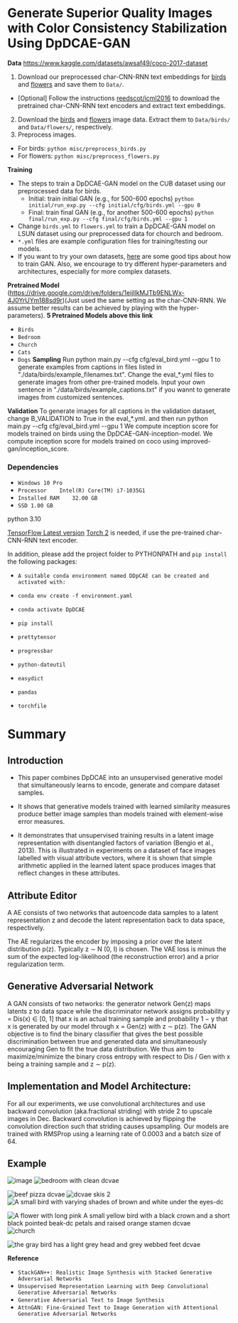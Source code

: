 # Generate Superior Quality Images with Color Consistency Stabilization Using DpDCAE-GAN  
**Data**
https://www.kaggle.com/datasets/awsaf49/coco-2017-dataset
1. Download our preprocessed char-CNN-RNN text embeddings for [birds](https://drive.google.com/open?id=0B3y_msrWZaXLT1BZdVdycDY5TEE) and [flowers](https://drive.google.com/open?id=0B3y_msrWZaXLaUc0UXpmcnhaVmM) and save them to `Data/`.
  - [Optional] Follow the instructions [reedscot/icml2016](https://github.com/reedscot/icml2016) to download the pretrained char-CNN-RNN text encoders and extract text embeddings.
2. Download the [birds](http://www.vision.caltech.edu/visipedia/CUB-200-2011.html) and [flowers](http://www.robots.ox.ac.uk/~vgg/data/flowers/102/) image data. Extract them to `Data/birds/` and `Data/flowers/`, respectively.
3. Preprocess images.
  - For birds: `python misc/preprocess_birds.py`
  - For flowers: `python misc/preprocess_flowers.py`

**Training**
- The steps to train a DpDCAE-GAN model on the CUB dataset using our preprocessed data for birds.
  - Initial: train initial GAN (e.g., for 500-600 epochs) `python initial/run_exp.py --cfg initial/cfg/birds.yml --gpu 0`
  - Final: train final GAN (e.g., for another 500-600 epochs) `python final/run_exp.py --cfg final/cfg/birds.yml --gpu 1`
- Change `birds.yml` to `flowers.yml` to train a DpDCAE-GAN model on LSUN dataset using our preprocessed data for chourch and bedroom.
- `*.yml` files are example configuration files for training/testing our models.
- If you want to try your own datasets, [here](https://github.com/soumith/ganhacks) are some good tips about how to train GAN. Also, we encourage to try different hyper-parameters and architectures, especially for more complex datasets.

**Pretrained Model**
(https://drive.google.com/drive/folders/1eijllkMJTb9ENLWx-4J0YrUYm188sd9r)(Just used the same setting as the char-CNN-RNN. We assume better results can be achieved by playing with the hyper-parameters).
**5 Pretrained Models above this link**
- `Birds`
-  `Bedroom`
-  `Church`
-  `Cats`
-  `Dogs`
**Sampling**
Run python main.py --cfg cfg/eval_bird.yml --gpu 1 to generate examples from captions in files listed in "./data/birds/example_filenames.txt". 
Change the eval_*.yml files to generate images from other pre-trained models.
Input your own sentence in "./data/birds/example_captions.txt" if you wannt to generate images from customized sentences.

**Validation**
To generate images for all captions in the validation dataset, change B_VALIDATION to True in the eval_*.yml. and then run python main.py --cfg cfg/eval_bird.yml --gpu 1
We compute inception score for models trained on birds using the DpDCAE-GAN-inception-model.
We compute inception score for models trained on coco using improved-gan/inception_score.
### Dependencies
- `Windows 10 Pro`
- `Processor	Intel(R) Core(TM) i7-1035G1`
- `Installed RAM	32.00 GB`
- `SSD 1.00 GB`

python 3.10

[TensorFlow Latest version](https://www.tensorflow.org/get_started/os_setup)
[Torch 2](http://torch.ch/docs/getting-started.html#_) is needed, if use the pre-trained char-CNN-RNN text encoder.

In addition, please add the project folder to PYTHONPATH and `pip install` the following packages:
 - `A suitable conda environment named DDpCAE can be created and activated with:`

 - `conda env create -f environment.yaml`
- `conda activate DpDCAE`
- `pip install`
- `prettytensor`
- `progressbar`
- `python-dateutil`
- `easydict`
- `pandas`
- `torchfile`

# Summary

## Introduction

* This paper combines DpDCAE into an unsupervised generative model that simultaneously learns to encode, generate and compare dataset samples.

* It shows that generative models trained with learned similarity measures produce better image samples than models trained with element-wise error measures.

* It demonstrates that unsupervised training results in a latent image representation with disentangled factors of variation (Bengio et al., 2013). This is illustrated in experiments on a dataset of face images labelled with visual attribute vectors, where it is shown that simple arithmetic applied in the learned latent space produces images that reflect changes in these attributes.

## Attribute Editor

A AE consists of two networks that autoencode data samples to a latent representation z and decode the latent representation back to data space, respectively.                                         
                                              
The AE regularizes the encoder by imposing a prior over the latent distribution p(z). Typically z ∼ N (0, I) is chosen. The VAE loss is minus the sum of the expected log-likelihood (the reconstruction error) and a prior regularization term.

## Generative Adversarial Network

A GAN consists of two networks: the generator network Gen(z) maps latents z to data space while the discriminator network assigns probability y = Dis(x) ∈ [0, 1] that x is an actual training sample and probability 1 − y that x is generated by our model through x = Gen(z) with z ∼ p(z). The GAN objective is to find the binary classifier that gives the best possible discrimination between true and generated data and simultaneously encouraging Gen to fit the true data distribution. We thus aim to maximize/minimize the binary cross entropy with respect to Dis / Gen with x being a training sample
and z ∼ p(z).


## Implementation and Model Architecture:

For all our experiments, we use convolutional architectures and use backward convolution (aka.fractional striding) with stride 2 to upscale images in Dec. Backward convolution is achieved by flipping the convolution direction such that striding causes upsampling. Our models are trained with RMSProp using a learning rate of 0.0003 and a batch size of 64.
## Example

![image](https://github.com/ALIMDYOUSUF/DpDCAE-GAN/assets/91628312/e8e38d2b-5079-458c-839d-07edc13fcca1)
![bedroom with clean dcvae](https://github.com/ALIMDYOUSUF/DpDCAE-GAN/assets/91628312/05c9967b-0a79-4c2d-9618-25abd56f8f0d)


![beef pizza dcvae](https://github.com/ALIMDYOUSUF/DpDCAE-GAN/assets/91628312/d3c7cd1f-bda3-4506-b08f-845de9cb0a1f)
![dcvae skis 2](https://github.com/ALIMDYOUSUF/DpDCAE-GAN/assets/91628312/a190818d-42de-4937-9052-aacfbffba346)
![A small bird with varying shades of brown and white under the eyes-dc](https://github.com/ALIMDYOUSUF/DpDCAE-GAN/assets/91628312/7d3c5e43-f690-4b60-bd62-f47c09a21439)

![A flower with long pink ![A small yellow bird with a black crown and a short black pointed beak-dc](https://github.com/ALIMDYOUSUF/DpDCAE-GAN/assets/91628312/5dfc1632-595a-4ca9-839f-f4e48bcbebd6)
petals and raised orange stamen dcvae](https://github.com/ALIMDYOUSUF/DpDCAE-GAN/assets/91628312/ccd4eba8-3a75-420f-a186-3313416a832d)
![church](https://github.com/ALIMDYOUSUF/DCVAE-GAN/assets/91628312/6519c8eb-87cb-49bf-83d3-33a4909fe2f7)

![the gray bird has a light grey head and grey webbed feet dcvae](https://github.com/ALIMDYOUSUF/DpDCAE-GAN/assets/91628312/db78ae5c-b054-4810-9273-11194c4028c2)

**Reference**
- `StackGAN++: Realistic Image Synthesis with Stacked Generative Adversarial Networks`
- `Unsupervised Representation Learning with Deep Convolutional Generative Adversarial Networks`
- `Generative Adversarial Text to Image Synthesis`
- `AttnGAN: Fine-Grained Text to Image Generation with Attentional Generative Adversarial Networks`





